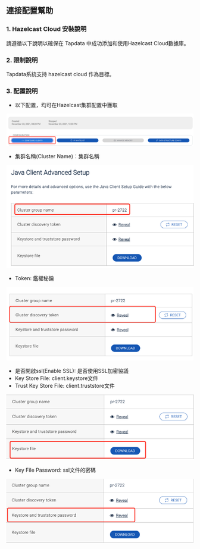 ## **連接配置幫助**

### **1. Hazelcast Cloud 安裝說明**

請遵循以下說明以確保在 Tapdata 中成功添加和使用Hazelcast Cloud數據庫。


### **2. 限制說明**
Tapdata系統支持 hazelcast cloud 作為目標。

### **3. 配置說明**
- 以下配置，均可在Hazelcast集群配置中獲取

![Image text](../../images/hazcast_2.png)

- 集群名稱(Cluster Name)：集群名稱

![Image text](../../images/hazcast_1.png)

- Token: 鑑權秘鑰

![Image text](../../images/hazcast_3.png)

- 是否開啟ssl(Enable SSL): 是否使用SSL加密協議
- Key Store File: client.keystore文件
- Trust Key Store File: client.truststore文件

![Image text](../../images/hazcast_4.png)

- Key File Password: ssl文件的密碼

![Image text](../../images/hazcast_5.png)
